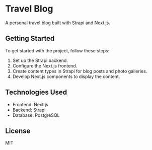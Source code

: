 # Travel Blog

A personal travel blog built with Strapi and Next.js.

## Getting Started

To get started with the project, follow these steps:

1. Set up the Strapi backend.
2. Configure the Next.js frontend.
3. Create content types in Strapi for blog posts and photo galleries.
4. Develop Next.js components to display the content.

## Technologies Used

- Frontend: Next.js
- Backend: Strapi
- Database: PostgreSQL

## License

MIT
